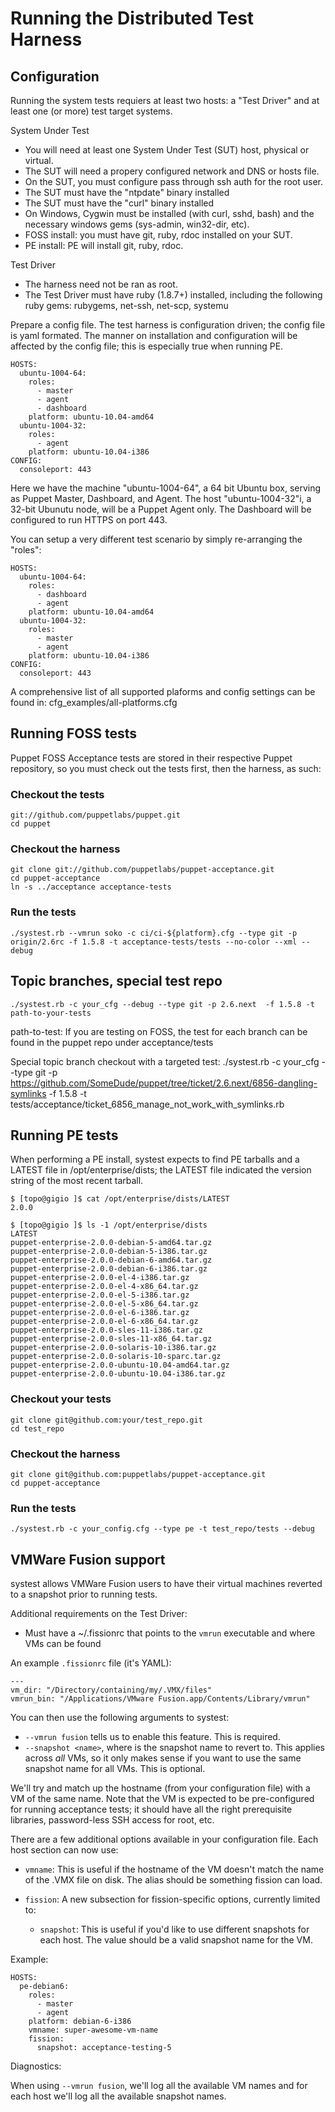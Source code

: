 # Running the Distributed Test Harness #

## Configuration ##

  Running the system tests requiers at least two hosts: a "Test Driver" and at
  least one (or more) test target systems.
  
  System Under Test
  - You will need at least one System Under Test (SUT) host, physical or virtual.
  - The SUT will need a propery configured network and DNS or hosts file.
  - On the SUT, you must configure pass through ssh auth for the root user.
  - The SUT must have the "ntpdate" binary installed
  - The SUT must have the "curl" binary installed
  - On Windows, Cygwin must be installed (with curl, sshd, bash) and the necessary
    windows gems (sys-admin, win32-dir, etc).
  - FOSS install: you must have git, ruby, rdoc installed on your SUT. 
  - PE install: PE will install git, ruby, rdoc.

  Test Driver
  - The harness need not be ran as root.
  - The Test Driver must have ruby (1.8.7+) installed, including the following ruby gems: 
    rubygems, net-ssh, net-scp, systemu


Prepare a config file.  The test harness is configuration driven; the config file 
is yaml formated.  The manner on installation and configuration will be affected 
by the config file; this is especially true when running PE.

    HOSTS:
      ubuntu-1004-64:
        roles:
          - master
          - agent
          - dashboard
        platform: ubuntu-10.04-amd64
      ubuntu-1004-32:
        roles:
          - agent
        platform: ubuntu-10.04-i386
    CONFIG:
      consoleport: 443


Here we have the machine "ubuntu-1004-64", a 64 bit Ubuntu box, serving as Puppet Master,
Dashboard, and Agent.  The host "ubuntu-1004-32"i, a 32-bit Ubunutu node, will be a 
Puppet Agent only.  The Dashboard will be configured to run HTTPS on port 443.

You can setup a very different test scenario by simply re-arranging the "roles":

    HOSTS:
      ubuntu-1004-64:
        roles:
          - dashboard
          - agent
        platform: ubuntu-10.04-amd64
      ubuntu-1004-32:
        roles:
          - master
          - agent
        platform: ubuntu-10.04-i386
    CONFIG:
      consoleport: 443

A comprehensive list of all supported plaforms and config settings can be found in:
cfg_examples/all-platforms.cfg


## Running FOSS tests ##

Puppet FOSS Acceptance tests are stored in their respective Puppet repository, so
you must check out the tests first, then the harness, as such:

### Checkout the tests
    git://github.com/puppetlabs/puppet.git
    cd puppet
### Checkout the harness
    git clone git://github.com/puppetlabs/puppet-acceptance.git
    cd puppet-acceptance
    ln -s ../acceptance acceptance-tests
### Run the tests
    ./systest.rb --vmrun soko -c ci/ci-${platform}.cfg --type git -p origin/2.6rc -f 1.5.8 -t acceptance-tests/tests --no-color --xml --debug


## Topic branches, special test repo
    ./systest.rb -c your_cfg --debug --type git -p 2.6.next  -f 1.5.8 -t path-to-your-tests 

path-to-test:
If you are testing on FOSS, the test for each branch can be found in the puppet repo under acceptance/tests

Special topic branch checkout with a targeted test:
    ./systest.rb -c your_cfg --type git -p https://github.com/SomeDude/puppet/tree/ticket/2.6.next/6856-dangling-symlinks -f 1.5.8 -t tests/acceptance/ticket_6856_manage_not_work_with_symlinks.rb


## Running PE tests ##

When performing a PE install, systest expects to find PE tarballs and a LATEST file in /opt/enterprise/dists; the LATEST file
indicated the version string of the most recent tarball.

    $ [topo@gigio ]$ cat /opt/enterprise/dists/LATEST 
    2.0.0
    
    $ [topo@gigio ]$ ls -1 /opt/enterprise/dists
    LATEST
    puppet-enterprise-2.0.0-debian-5-amd64.tar.gz
    puppet-enterprise-2.0.0-debian-5-i386.tar.gz
    puppet-enterprise-2.0.0-debian-6-amd64.tar.gz
    puppet-enterprise-2.0.0-debian-6-i386.tar.gz
    puppet-enterprise-2.0.0-el-4-i386.tar.gz
    puppet-enterprise-2.0.0-el-4-x86_64.tar.gz
    puppet-enterprise-2.0.0-el-5-i386.tar.gz
    puppet-enterprise-2.0.0-el-5-x86_64.tar.gz
    puppet-enterprise-2.0.0-el-6-i386.tar.gz
    puppet-enterprise-2.0.0-el-6-x86_64.tar.gz
    puppet-enterprise-2.0.0-sles-11-i386.tar.gz
    puppet-enterprise-2.0.0-sles-11-x86_64.tar.gz
    puppet-enterprise-2.0.0-solaris-10-i386.tar.gz
    puppet-enterprise-2.0.0-solaris-10-sparc.tar.gz
    puppet-enterprise-2.0.0-ubuntu-10.04-amd64.tar.gz
    puppet-enterprise-2.0.0-ubuntu-10.04-i386.tar.gz

### Checkout your tests
    git clone git@github.com:your/test_repo.git
    cd test_repo
### Checkout the harness
    git clone git@github.com:puppetlabs/puppet-acceptance.git
    cd puppet-acceptance
### Run the tests
    ./systest.rb -c your_config.cfg --type pe -t test_repo/tests --debug

## VMWare Fusion support ##

systest allows VMWare Fusion users to have their virtual machines reverted to a
snapshot prior to running tests.

Additional requirements on the Test Driver:
- Must have a ~/.fissionrc that points to the `vmrun` executable and where VMs
  can be found

An example `.fissionrc` file (it's YAML):

    ---
    vm_dir: "/Directory/containing/my/.VMX/files"
    vmrun_bin: "/Applications/VMware Fusion.app/Contents/Library/vmrun"

You can then use the following arguments to systest:
- `--vmrun fusion` tells us to enable this feature. This is required.
- `--snapshot <name>`, where <name> is the snapshot name to revert to. This
  applies across *all* VMs, so it only makes sense if you want to use the same
  snapshot name for all VMs. This is optional.

We'll try and match up the hostname (from your configuration file) with a VM of
the same name. Note that the VM is expected to be pre-configured for running
acceptance tests; it should have all the right prerequisite libraries,
password-less SSH access for root, etc.

There are a few additional options available in your configuration file. Each host
section can now use:

- `vmname`: This is useful if the hostname of the VM doesn't match the name of
  the .VMX file on disk. The alias should be something fission can load.

- `fission`: A new subsection for fission-specific options, currently limited to:

  - `snapshot`: This is useful if you'd like to use different snapshots for each
    host. The value should be a valid snapshot name for the VM.

Example:

    HOSTS:
      pe-debian6:
        roles:
          - master
          - agent
        platform: debian-6-i386
        vmname: super-awesome-vm-name
        fission:
          snapshot: acceptance-testing-5

Diagnostics:

When using `--vmrun fusion`, we'll log all the available VM names and for each
host we'll log all the available snapshot names.
